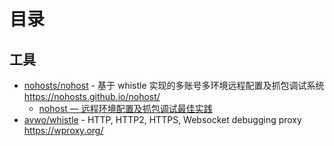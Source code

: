 # 目录

## 工具

- [nohosts/nohost](https://github.com/nohosts/nohost) - 基于 whistle 实现的多账号多环境远程配置及抓包调试系统 https://nohosts.github.io/nohost/
  - [nohost — 远程环境配置及抓包调试最佳实践](https://mp.weixin.qq.com/s/pZ-jmFHG5TPwdnct3AWmqQ?scene=25#wechat_redirect)
- [avwo/whistle](https://github.com/avwo/whistle) - HTTP, HTTP2, HTTPS, Websocket debugging proxy https://wproxy.org/

